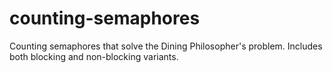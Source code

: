 # counting-semaphores
Counting semaphores that solve the Dining Philosopher's problem. Includes both blocking and non-blocking variants.
